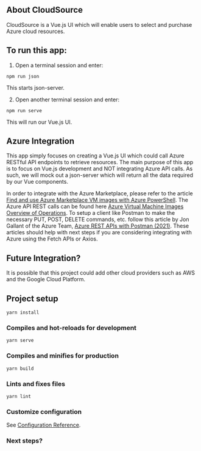 ## About CloudSource
CloudSource is a Vue.js UI which will enable users to select and purchase Azure cloud resources.

## To run this app:
1. Open a terminal session and enter:
```
npm run json
```
This starts json-server.

2. Open another terminal session and enter:
```
npm run serve
```
This will run our Vue.js UI.

## Azure Integration
This app simply focuses on creating a Vue.js UI which could call Azure RESTful API endpoints to retrieve resources. The main purpose of this app is to focus on Vue.js development and NOT integrating Azure API calls. As such, we will mock out a json-server which will return all the data required by our Vue components.

In order to integrate with the Azure Marketplace, please refer to the article [Find and use Azure Marketplace VM images with Azure PowerShell](https://docs.microsoft.com/en-us/azure/virtual-machines/windows/cli-ps-findimage). The Azure API REST calls can be found here [Azure Virtual Machine Images Overview of Operations](https://docs.microsoft.com/en-us/rest/api/compute/virtual-machine-images). To setup a client like Postman to make the necessary PUT, POST, DELETE commands, etc. follow this article by Jon Gallant of the Azure Team, [Azure REST APIs with Postman (2021)](https://blog.jongallant.com/2021/02/azure-rest-apis-postman-2021/). These articles should help with next steps if you are considering integrating with Azure using the Fetch APIs or Axios.

## Future Integration?
It is possible that this project could add other cloud providers such as AWS and the Google Cloud Platform.

## Project setup
```
yarn install
```

### Compiles and hot-reloads for development
```
yarn serve
```

### Compiles and minifies for production
```
yarn build
```

### Lints and fixes files
```
yarn lint
```

### Customize configuration
See [Configuration Reference](https://cli.vuejs.org/config/).

### Next steps?
